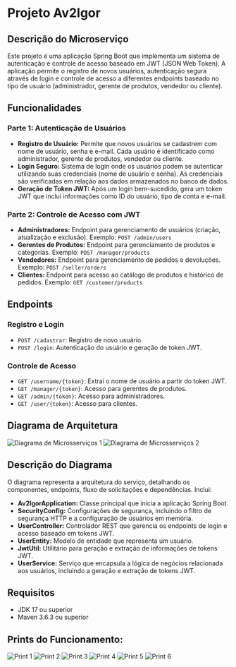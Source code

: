 # Projeto Av2Igor

## Descrição do Microserviço
Este projeto é uma aplicação Spring Boot que implementa um sistema de autenticação e controle de acesso baseado em JWT (JSON Web Token). A aplicação permite o registro de novos usuários, autenticação segura através de login e controle de acesso a diferentes endpoints baseado no tipo de usuário (administrador, gerente de produtos, vendedor ou cliente).

## Funcionalidades

### Parte 1: Autenticação de Usuários
- **Registro de Usuário:** Permite que novos usuários se cadastrem com nome de usuário, senha e e-mail. Cada usuário é identificado como administrador, gerente de produtos, vendedor ou cliente.
- **Login Seguro:** Sistema de login onde os usuários podem se autenticar utilizando suas credenciais (nome de usuário e senha). As credenciais são verificadas em relação aos dados armazenados no banco de dados.
- **Geração de Token JWT:** Após um login bem-sucedido, gera um token JWT que inclui informações como ID do usuário, tipo de conta e e-mail.

### Parte 2: Controle de Acesso com JWT
- **Administradores:** Endpoint para gerenciamento de usuários (criação, atualização e exclusão). Exemplo: `POST /admin/users`
- **Gerentes de Produtos:** Endpoint para gerenciamento de produtos e categorias. Exemplo: `POST /manager/products`
- **Vendedores:** Endpoint para gerenciamento de pedidos e devoluções. Exemplo: `POST /seller/orders`
- **Clientes:** Endpoint para acesso ao catálogo de produtos e histórico de pedidos. Exemplo: `GET /customer/products`

## Endpoints

### Registro e Login
- `POST /cadastrar`: Registro de novo usuário.
- `POST /login`: Autenticação do usuário e geração de token JWT.

### Controle de Acesso
- `GET /username/{token}`: Extrai o nome de usuário a partir do token JWT.
- `GET /manager/{token}`: Acesso para gerentes de produtos.
- `GET /admin/{token}`: Acesso para administradores.
- `GET /user/{token}`: Acesso para clientes.

## Diagrama de Arquitetura
![Diagrama de Microsserviços 1](https://github.com/Lestiam/Av2_Arquitetura/assets/108492529/28e41da3-9ac0-4442-a1e7-08facf32691e)
![Diagrama de Microsserviços 2](https://github.com/Lestiam/Av2_Arquitetura/assets/108492529/218f7ad5-4089-40b5-9d79-65867a7905b7)

## Descrição do Diagrama
O diagrama representa a arquitetura do serviço, detalhando os componentes, endpoints, fluxo de solicitações e dependências. Inclui:
- **Av2IgorApplication:** Classe principal que inicia a aplicação Spring Boot.
- **SecurityConfig:** Configurações de segurança, incluindo o filtro de segurança HTTP e a configuração de usuários em memória.
- **UserController:** Controlador REST que gerencia os endpoints de login e acesso baseado em tokens JWT.
- **UserEntity:** Modelo de entidade que representa um usuário.
- **JwtUtil:** Utilitário para geração e extração de informações de tokens JWT.
- **UserService:** Serviço que encapsula a lógica de negócios relacionada aos usuários, incluindo a geração e extração de tokens JWT.

## Requisitos
- JDK 17 ou superior
- Maven 3.6.3 ou superior

## Prints do Funcionamento:
![Print 1](https://github.com/Lestiam/Av2_Arquitetura/assets/108492529/02cd5e63-d6b1-4dfc-98dd-923641e106b3)
![Print 2](https://github.com/Lestiam/Av2_Arquitetura/assets/108492529/346c19bd-ca72-4186-af83-5f9625b417be)
![Print 3](https://github.com/Lestiam/Av2_Arquitetura/assets/108492529/c06ebc53-ec6b-4b59-b876-ac6932de7a4b)
![Print 4](https://github.com/Lestiam/Av2_Arquitetura/assets/108492529/084ac460-696f-4d9f-8dfa-314daa932813)
![Print 5](https://github.com/Lestiam/Av2_Arquitetura/assets/108492529/882b34b0-035d-44dc-83f3-ac8fe4d9bc05)
![Print 6](https://github.com/Lestiam/Av2_Arquitetura/assets/108492529/5f07b4f6-8bf5-4315-9225-4eac2b50f2f8)
